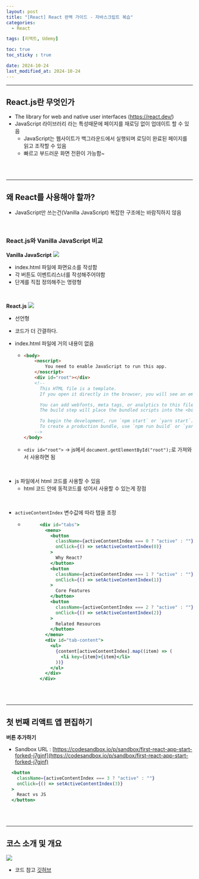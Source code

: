 ```yaml
---
layout: post
title: "[React] React 완벽 가이드 - 자바스크립트 복습"
categories: 
  - React

tags: [리액트, Udemy]

toc: true
toc_sticky : true

date: 2024-10-24
last_modified_at: 2024-10-24
---
```





---
## React.js란 무엇인가
- The library for web and native user interfaces (https://react.dev/)
- JavaScript 라이브러리 라는 특성때문에 페이지를 재로딩 없이 업데이트 할 수 있음
  - JavaScript는 웹사이트가 백그라운드에서 실행되며 로딩이 완료된 페이지를 읽고 조작할 수 있음
  - 빠르고 부드러운 화면 전환이 가능함~

<br /><br />
 

---
## 왜 React를 사용해야 할까? 
- JavaScript만 쓰는건(Vanilla JavaScript) 복잡한 구조에는 바람직하지 않음

<br />

### React.js와 Vanilla JavaScript 비교

**Vanilla JavaScript**
![]({{site.baseurl}}/images/2024/241016_react_1_2.png)
- index.html 파일에 화면요소를 작성함
- 각 버튼도 이벤트리스너를 작성해주어야함
- 단계를 직접 정의해주는 명령형

<br>

**React.js**
![]({{site.baseurl}}/images/2024/241016_react_1_1.png)
- 선언형
- 코드가 더 간결하다.


- index.html 파일에 거의 내용이 없음
  - ````html
    <body>
        <noscript>
            You need to enable JavaScript to run this app.
        </noscript>
        <div id="root"></div>
        <!--
          This HTML file is a template.
          If you open it directly in the browser, you will see an empty page.
  
          You can add webfonts, meta tags, or analytics to this file.
          The build step will place the bundled scripts into the <body> tag.
  
          To begin the development, run `npm start` or `yarn start`.
          To create a production bundle, use `npm run build` or `yarn build`.
        -->
    </body>
    ````
  - ``<div id="root">`` -> js에서 ``document.getElementById("root");``로 가져와서 사용하면 됨

<br>

- js 파일에서 html 코드를 사용할 수 있음
  - html 코드 안에 동적코드를 섞어서 사용할 수 있는게 장점

<br>

- ``activeContentIndex`` 변수값에 따라 탭을 조정
  - ````jsx
          <div id="tabs">
            <menu>
              <button
                className={activeContentIndex === 0 ? "active" : ""}
                onClick={() => setActiveContentIndex(0)}
              >
                Why React?
              </button>
              <button
                className={activeContentIndex === 1 ? "active" : ""}
                onClick={() => setActiveContentIndex(1)}
              >
                Core Features
              </button>
              <button
                className={activeContentIndex === 2 ? "active" : ""}
                onClick={() => setActiveContentIndex(2)}
              >
                Related Resources
              </button>
            </menu>
            <div id="tab-content">
              <ul>
                {content[activeContentIndex].map((item) => (
                  <li key={item}>{item}</li>
                ))}
              </ul>
            </div>
          </div>
    ````


<br /><br />


---
## 첫 번째 리액트 앱 편집하기

**버튼 추가하기**
- Sandbox URL : [https://codesandbox.io/p/sandbox/first-react-app-start-forked-j7gjnf](https://codesandbox.io/p/sandbox/first-react-app-start-forked-j7gjnf)

````jsx
  <button
    className={activeContentIndex === 3 ? "active" : ""}
    onClick={() => setActiveContentIndex(3)}
  >
    React vs JS
  </button>
````

<br /><br />

---
## 코스 소개 및 개요
![]({{site.baseurl}}/images/2024/241024_react_1_3.png)
- 코드 참고 [깃허브](https://github.com/academind/react-complete-guide-course-resources)


